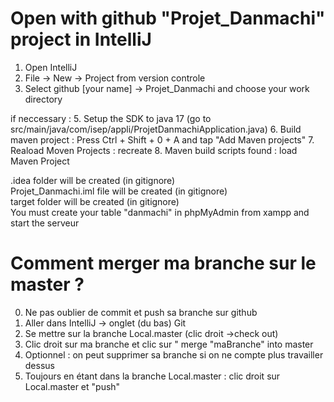 # Open with github "Projet_Danmachi" project in IntelliJ

1. Open IntelliJ
2. File -> New -> Project from version controle
3. Select github [your name] -> Projet_Danmachi and choose your work directory

if neccessary :
5. Setup the SDK to java 17 (go to src/main/java/com/isep/appli/ProjetDanmachiApplication.java)
6. Build maven project : Press Ctrl + Shift + 0 + A and tap "Add Maven projects"
7. Reaload Moven Projects : recreate
8. Maven build scripts found : load Maven Project

.idea folder will be created (in gitignore)  
Projet_Danmachi.iml file will be created (in gitignore)  
target folder will be created (in gitignore)  
You must create your table "danmachi" in phpMyAdmin from xampp and start the serveur  


# Comment merger ma branche sur le master ?
0. Ne pas oublier de commit et push sa branche sur github
1. Aller dans IntelliJ -> onglet (du bas) Git
2. Se mettre sur la branche Local.master (clic droit ->check out)
3. Clic droit sur ma branche et clic sur " merge "maBranche" into master
4. Optionnel : on peut supprimer sa branche si on ne compte plus travailler dessus
5. Toujours en étant dans la branche Local.master : clic droit sur Local.master et "push"


